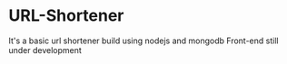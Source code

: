 # URL-Shortener

It's a basic url shortener build using nodejs and mongodb
Front-end still under development
